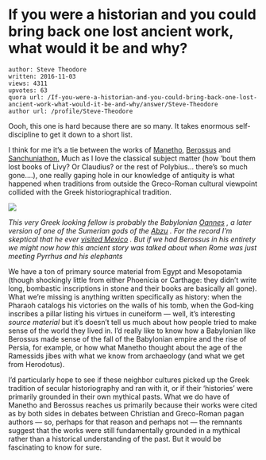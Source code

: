 # If you were a historian and you could bring back one lost ancient work, what would it be and why?

	author: Steve Theodore
	written: 2016-11-03
	views: 4311
	upvotes: 63
	quora url: /If-you-were-a-historian-and-you-could-bring-back-one-lost-ancient-work-what-would-it-be-and-why/answer/Steve-Theodore
	author url: /profile/Steve-Theodore


Oooh, this one is hard because there are so many. It takes enormous self-discipline to get it down to a short list.

I think for me it’s a tie between the works of [Manetho](https://en.wikipedia.org/wiki/Manetho), [Berossus](https://en.wikipedia.org/wiki/Berossus) and [Sanchuniathon.](https://en.wikipedia.org/wiki/Sanchuniathon) Much as I love the classical subject matter (how ’bout them lost books of Livy? Or Claudius? or the rest of Polybius… there’s so much gone….), one really gaping hole in our knowledge of antiquity is what happened when traditions from outside the Greco-Roman cultural viewpoint collided with the Greek historiographical tradition.

![](https://qph.fs.quoracdn.net/main-qimg-959f5a8326815bdc39adb08f12c26527-c)

_This very Greek looking fellow is probably the Babylonian_ _[Oannes](http://www.sacred-texts.com/ane/mba/mba08.htm)_ _, a later version of one of the Sumerian gods of the_ _[Abzu](https://en.wikipedia.org/wiki/Abzu)_ _. For the record I’m skeptical that he ever_ _[visited Mexico](http://www.messagetoeagle.com/did-the-babylonian-fish-god-oannes-visit-tiahuanacu/)_ _. But if we had Berossus in his entirety we might now how this ancient story was talked about when Rome was just meeting Pyrrhus and his elephants_ 

We have a ton of primary source material from Egypt and Mesopotamia (though shockingly little from either Phoenicia or Carthage: they didn’t write long, bombastic inscriptions in stone and their books are basically all gone). What we’re missing is anything written specifically as history: when the Pharaoh catalogs his victories on the walls of his tomb, when the God-king inscribes a pillar listing his virtues in cuneiform — well, it’s interesting _source material_ but it’s doesn’t tell us much about how people tried to make sense of the world they lived in. I’d really like to know how a Babylonian like Berossus made sense of the fall of the Babylonian empire and the rise of Persia, for example, or how what Manetho thought about the age of the Ramessids jibes with what we know from archaeology (and what we get from Herodotus).

I’d particularly hope to see if these neighbor cultures picked up the Greek tradition of secular historiography and ran with it, or if their ‘histories’ were primarily grounded in their own mythical pasts. What we do have of Manetho and Berossus reaches us primarily because their works were cited as by both sides in debates between Christian and Greco-Roman pagan authors — so, perhaps for that reason and perhaps not — the remnants suggest that the works were still fundamentally grounded in a mythical rather than a historical understanding of the past. But it would be fascinating to know for sure.

